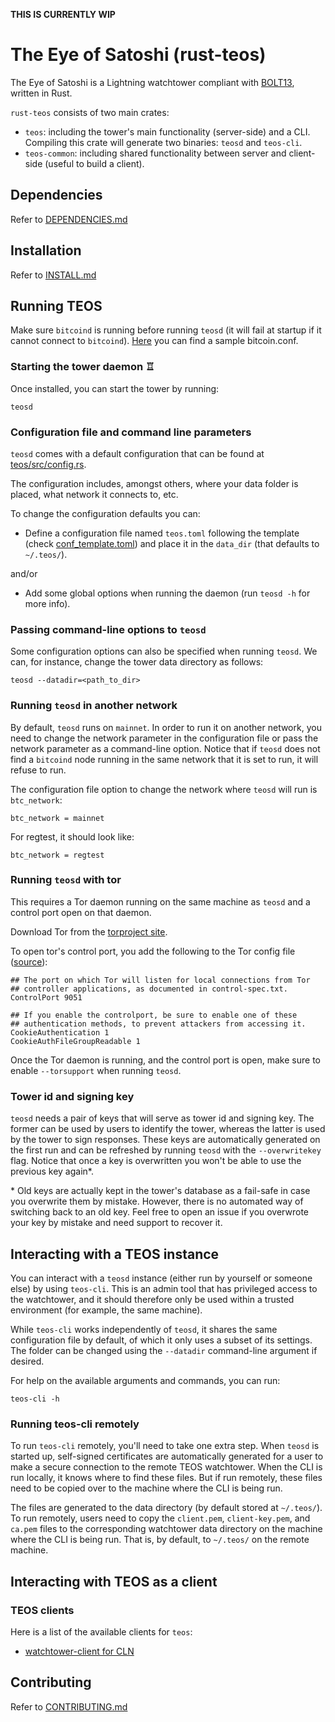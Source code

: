 **THIS IS CURRENTLY WIP**

# The Eye of Satoshi (rust-teos)

The Eye of Satoshi is a Lightning watchtower compliant with [BOLT13](https://github.com/sr-gi/bolt13), written in Rust.

`rust-teos` consists of two main crates:

- `teos`: including the tower's main functionality (server-side) and a CLI. Compiling this crate will generate two binaries: `teosd` and `teos-cli`.
- `teos-common`: including shared functionality between server and client-side (useful to build a client).

## Dependencies

Refer to [DEPENDENCIES.md](DEPENDENCIES.md)

## Installation
Refer to [INSTALL.md](INSTALL.md)

## Running TEOS

Make sure `bitcoind` is running before running `teosd` (it will fail at startup if it cannot connect to `bitcoind`). [Here](DEPENDENCIES.md#installing-bitcoind) you can find a sample bitcoin.conf.

### Starting the tower daemon ♖

Once installed, you can start the tower by running:

```
teosd
```

### Configuration file and command line parameters

`teosd` comes with a default configuration that can be found at [teos/src/config.rs](teos/src/config.rs). 

The configuration includes, amongst others, where your data folder is placed, what network it connects to, etc.

To change the configuration defaults you can:

- Define a configuration file named `teos.toml` following the template (check [conf_template.toml](teos/src/conf_template.toml)) and place it in the `data_dir` (that defaults to `~/.teos/`).

and/or 

- Add some global options when running the daemon (run `teosd -h` for more info).

### Passing command-line options to `teosd`

Some configuration options can also be specified when running `teosd`. We can, for instance, change the tower data directory as follows:

```
teosd --datadir=<path_to_dir>
```

### Running `teosd` in another network

By default, `teosd` runs on `mainnet`. In order to run it on another network, you need to change the network parameter in the configuration file or pass the network parameter as a command-line option. Notice that if `teosd` does not find a `bitcoind` node running in the same network that it is set to run, it will refuse to run.

The configuration file option to change the network where `teosd` will run is `btc_network`:

```
btc_network = mainnet
```

For regtest, it should look like:

```
btc_network = regtest
```

### Running `teosd` with tor

This requires a Tor daemon running on the same machine as `teosd` and a control port open on that daemon.

Download Tor from the [torproject site](https://www.torproject.org/download/).

To open tor's control port, you add the following to the Tor config file ([source](https://2019.www.torproject.org/docs/faq.html.en#torrc)):

```
## The port on which Tor will listen for local connections from Tor
## controller applications, as documented in control-spec.txt.
ControlPort 9051

## If you enable the controlport, be sure to enable one of these
## authentication methods, to prevent attackers from accessing it.
CookieAuthentication 1
CookieAuthFileGroupReadable 1
```

Once the Tor daemon is running, and the control port is open, make sure to enable `--torsupport` when running `teosd`.

### Tower id and signing key

`teosd` needs a pair of keys that will serve as tower id and signing key. The former can be used by users to identify the tower, whereas the latter is used by the tower to sign responses. These keys are automatically generated on the first run and can be refreshed by running `teosd` with the `--overwritekey` flag. Notice that once a key is overwritten you won't be able to use the previous key again*.

\* Old keys are actually kept in the tower's database as a fail-safe in case you overwrite them by mistake. However, there is no automated way of switching back to an old key. Feel free to open an issue if you overwrote your key by mistake and need support to recover it.

## Interacting with a TEOS instance

You can interact with a `teosd` instance (either run by yourself or someone else) by using `teos-cli`. This is an admin tool that has privileged access to the watchtower, and it should therefore only be used within a trusted environment (for example, the same machine).

While `teos-cli` works independently of `teosd`, it shares the same configuration file by default, of which it only uses a subset of its settings. The folder can be changed using the `--datadir` command-line argument if desired.

For help on the available arguments and commands, you can run:

```
teos-cli -h
```

### Running teos-cli remotely

To run `teos-cli` remotely, you'll need to take one extra step. When `teosd` is started up, self-signed certificates are automatically generated for a user to make a secure connection to the remote TEOS watchtower. When the CLI is run locally, it knows where to find these files. But if run remotely, these files need to be copied over to the machine where the CLI is being run.

The files are generated to the data directory (by default stored at `~/.teos/`). To run remotely, users need to copy the `client.pem`, `client-key.pem`, and `ca.pem` files to the corresponding watchtower data directory on the machine where the CLI is being run. That is, by default, to `~/.teos/` on the remote machine.

## Interacting with TEOS as a client
### TEOS clients

Here is a list of the available clients for `teos`:

- [watchtower-client for CLN](watchtower-plugin/)

## Contributing 
Refer to [CONTRIBUTING.md](CONTRIBUTING.md)
